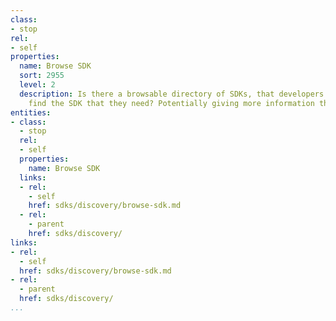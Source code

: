 ```yaml
---
class:
- stop
rel:
- self
properties:
  name: Browse SDK
  sort: 2955
  level: 2
  description: Is there a browsable directory of SDKs, that developers can use to
    find the SDK that they need? Potentially giving more information than just a listing.
entities:
- class:
  - stop
  rel:
  - self
  properties:
    name: Browse SDK
  links:
  - rel:
    - self
    href: sdks/discovery/browse-sdk.md
  - rel:
    - parent
    href: sdks/discovery/
links:
- rel:
  - self
  href: sdks/discovery/browse-sdk.md
- rel:
  - parent
  href: sdks/discovery/
...
```

